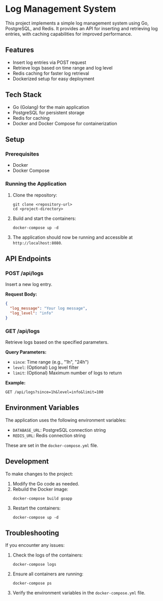 # Log Management System

This project implements a simple log management system using Go, PostgreSQL, and Redis. It provides an API for inserting and retrieving log entries, with caching capabilities for improved performance.

## Features

- Insert log entries via POST request
- Retrieve logs based on time range and log level
- Redis caching for faster log retrieval
- Dockerized setup for easy deployment

## Tech Stack

- Go (Golang) for the main application
- PostgreSQL for persistent storage
- Redis for caching
- Docker and Docker Compose for containerization

## Setup

### Prerequisites

- Docker
- Docker Compose

### Running the Application

1. Clone the repository:
   ```
   git clone <repository-url>
   cd <project-directory>
   ```

2. Build and start the containers:
   ```
   docker-compose up -d
   ```

3. The application should now be running and accessible at `http://localhost:8080`.

## API Endpoints

### POST /api/logs

Insert a new log entry.

**Request Body:**
```json
{
  "log_message": "Your log message",
  "log_level": "info"
}
```

### GET /api/logs

Retrieve logs based on the specified parameters.

**Query Parameters:**
- `since`: Time range (e.g., "1h", "24h")
- `level`: (Optional) Log level filter
- `limit`: (Optional) Maximum number of logs to return

**Example:**
```
GET /api/logs?since=1h&level=info&limit=100
```

## Environment Variables

The application uses the following environment variables:

- `DATABASE_URL`: PostgreSQL connection string
- `REDIS_URL`: Redis connection string

These are set in the `docker-compose.yml` file.

## Development

To make changes to the project:

1. Modify the Go code as needed.
2. Rebuild the Docker image:
   ```
   docker-compose build goapp
   ```
3. Restart the containers:
   ```
   docker-compose up -d
   ```

## Troubleshooting

If you encounter any issues:

1. Check the logs of the containers:
   ```
   docker-compose logs
   ```
2. Ensure all containers are running:
   ```
   docker-compose ps
   ```
3. Verify the environment variables in the `docker-compose.yml` file.
